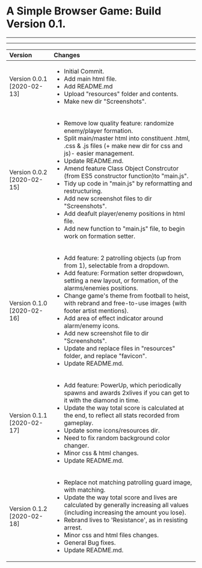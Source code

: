 # A Simple Browser Game: Build Version 0.1.


***
***

|Version| Changes|
|:---|:---|
|Version 0.0.1 [2020-02-13]|<ul><li>Initial Commit.</li><li>Add main html file.</li><li>Add README.md</li><li>Upload "resources" folder and contents.</li><li>Make new dir "Screenshots".</li></ul>|
|Version 0.0.2 [2020-02-15]|<ul><li>Remove low quality feature: randomize enemy/player formation.</li><li>Split main/master html into constituent .html, .css & .js files (+ make new dir for css and js)- easier management.</li><li>Update README.md.</li><li>Amend feature Class Object Constrcutor (from ES5 constructor function)to "main.js".</li><li>Tidy up code in "main.js" by reformatting and restructuring.</li><li>Add new screenshot files to dir "Screenshots".</li><li>Add deafult player/enemy positions in html file.</li><li>Add new function to "main.js" file, to begin work on formation setter.</li></ul>|
|Version 0.1.0 [2020-02-16]|<ul><li>Add feature: 2 patrolling objects (up from from 1), selectable from a dropdown.</li><li>Add feature: Formation setter dropwdown, setting a new layout, or formation, of the alarms/enemies positions.</li><li>Change game's theme from football to heist, with rebrand and free-to-use images (with footer artist mentions).</li><li>Add area of effect indicator around alarm/enemy icons.</li><li>Add new screenshot file to dir "Screenshots".</li><li>Update and replace files in "resources" folder, and replace "favicon".</li><li>Update README.md.</li></ul>|
|Version 0.1.1 [2020-02-17]|<ul><li>Add feature: PowerUp, which periodically spawns and awards 2xlives if you can get to it with the diamond in time.</li><li>Update the way total score is calculated at the end, to reflect all stats recorded from gameplay.</li><li>Update some icons/resources dir.</li><li>Need to fix random background color changer.</li><li>Minor css & html changes.</li><li>Update README.md.</li></ul>|
|Version 0.1.2 [2020-02-18]|<ul><li>Replace not matching patrolling guard image, with matching.</li><li>Update the way total score and lives are calculated by generally increasing all values (including increasing the amount you lose).</li><li>Rebrand lives to 'Resistance', as in resisting arrest.</li><li>Minor css and html files changes.</li><li>General Bug fixes.</li><li>Update README.md.</li></ul>|